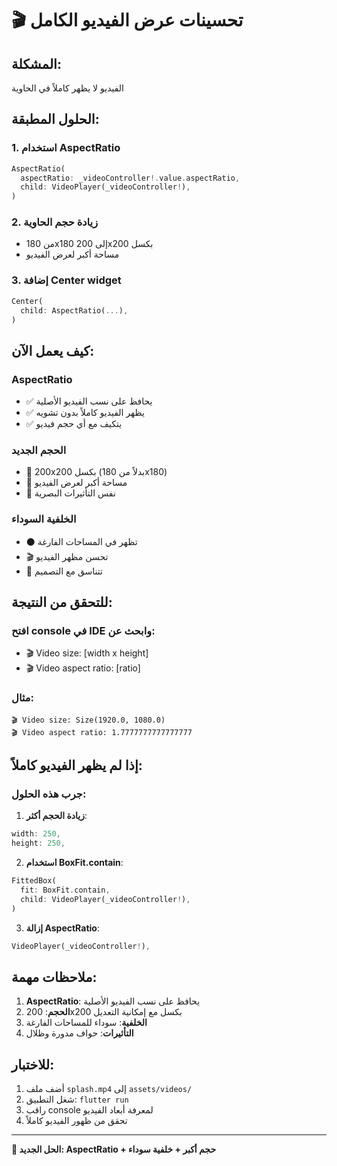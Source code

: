 # 🎬 تحسينات عرض الفيديو الكامل

## المشكلة:
الفيديو لا يظهر كاملاً في الحاوية

## الحلول المطبقة:

### 1. استخدام AspectRatio
```dart
AspectRatio(
  aspectRatio: _videoController!.value.aspectRatio,
  child: VideoPlayer(_videoController!),
)
```

### 2. زيادة حجم الحاوية
- من 180x180 إلى 200x200 بكسل
- مساحة أكبر لعرض الفيديو

### 3. إضافة Center widget
```dart
Center(
  child: AspectRatio(...),
)
```

## كيف يعمل الآن:

### AspectRatio
- ✅ يحافظ على نسب الفيديو الأصلية
- ✅ يظهر الفيديو كاملاً بدون تشويه
- ✅ يتكيف مع أي حجم فيديو

### الحجم الجديد
- 📏 200x200 بكسل (بدلاً من 180x180)
- 🎯 مساحة أكبر لعرض الفيديو
- 🎨 نفس التأثيرات البصرية

### الخلفية السوداء
- ⚫ تظهر في المساحات الفارغة
- 🎬 تحسن مظهر الفيديو
- 🎯 تتناسق مع التصميم

## للتحقق من النتيجة:

### افتح console في IDE وابحث عن:
- 🎬 Video size: [width x height]
- 🎬 Video aspect ratio: [ratio]

### مثال:
```
🎬 Video size: Size(1920.0, 1080.0)
🎬 Video aspect ratio: 1.7777777777777777
```

## إذا لم يظهر الفيديو كاملاً:

### جرب هذه الحلول:

1. **زيادة الحجم أكثر**:
```dart
width: 250,
height: 250,
```

2. **استخدام BoxFit.contain**:
```dart
FittedBox(
  fit: BoxFit.contain,
  child: VideoPlayer(_videoController!),
)
```

3. **إزالة AspectRatio**:
```dart
VideoPlayer(_videoController!),
```

## ملاحظات مهمة:

1. **AspectRatio**: يحافظ على نسب الفيديو الأصلية
2. **الحجم**: 200x200 بكسل مع إمكانية التعديل
3. **الخلفية**: سوداء للمساحات الفارغة
4. **التأثيرات**: حواف مدورة وظلال

## للاختبار:

1. أضف ملف `splash.mp4` إلى `assets/videos/`
2. شغل التطبيق: `flutter run`
3. راقب console لمعرفة أبعاد الفيديو
4. تحقق من ظهور الفيديو كاملاً

---

**🎯 الحل الجديد: AspectRatio + حجم أكبر + خلفية سوداء**
